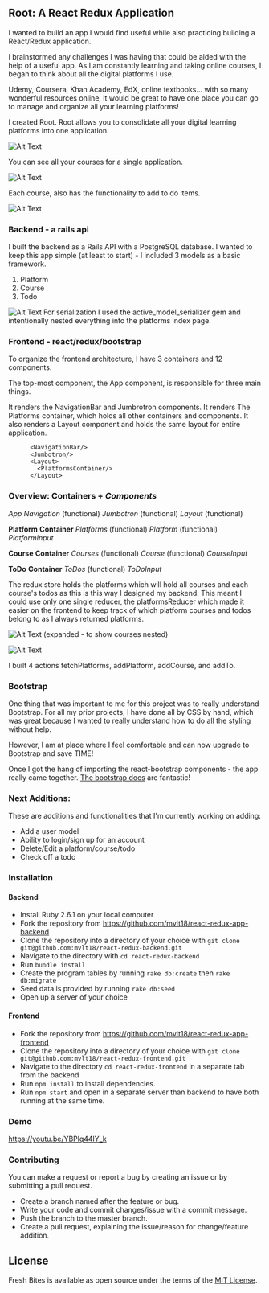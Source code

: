 ## Root: A React Redux Application

I wanted to build an app I would find useful while also practicing building a React/Redux application.

I brainstormed any challenges I was having that could be aided with the help of a useful app. As I am constantly learning and taking online courses, I began to think about all the digital platforms I use.

Udemy, Coursera, Khan Academy, EdX, online textbooks... with so many wonderful resources online, it would be great to have one place you can go to manage and organize all your learning platforms!

I created Root. Root allows you to consolidate all your digital learning platforms into one application.

![Alt Text](https://thepracticaldev.s3.amazonaws.com/i/vdb1up7e6c4h7rb7xkyn.png)

You can see all your courses for a single application.

![Alt Text](https://thepracticaldev.s3.amazonaws.com/i/ovwj8dopbw160disv4u2.png)

Each course, also has the functionality to add to do items.

![Alt Text](https://thepracticaldev.s3.amazonaws.com/i/c09mhf7p9g7behj37tjs.png)


### Backend - a rails api

I built the backend as a Rails API with a PostgreSQL database. I wanted to keep this app simple (at least to start) - I included 3 models as a basic framework.

1. Platform
2. Course
3. Todo

![Alt Text](https://thepracticaldev.s3.amazonaws.com/i/jtpiy86a6vfuguhklzpc.png)
For serialization I used the active_model_serializer gem and intentionally nested everything into the platforms index page.

### Frontend - react/redux/bootstrap

To organize the frontend architecture, I have 3 containers and 12 components.

The top-most component, the App component, is responsible for three main things.

It renders the NavigationBar and Jumbrotron components. It renders The Platforms container, which holds all other containers and components. It also renders a Layout component and holds the same layout for entire application.

          <NavigationBar/>
          <Jumbotron/>
          <Layout>
            <PlatformsContainer/>
          </Layout>

### Overview: **Containers** + _Components_

_App_
_Navigation_ (functional)
_Jumbotron_ (functional)
_Layout_ (functional)

**Platform** **Container**
_Platforms_ (functional)
_Platform_ (functional)
_PlatformInput_

**Course** **Container**
_Courses_ (functional)
_Course_ (functional)
_CourseInput_

**ToDo** **Container**
_ToDos_ (functional)
_ToDoInput_


The redux store holds the platforms which will hold all courses and each course's todos as this is this way I designed my backend. This meant I could use only one single reducer, the platformsReducer which made it easier on the frontend to keep track of which platform courses and todos belong to as I always returned platforms.

![Alt Text](https://thepracticaldev.s3.amazonaws.com/i/xv15pd2mmxf8abmxih7r.png)
(expanded - to show courses nested)

![Alt Text](https://thepracticaldev.s3.amazonaws.com/i/qrf9av9p687rqzfjvij0.png)

I built 4 actions fetchPlatforms, addPlatform, addCourse, and addTo.

### Bootstrap
One thing that was important to me for this project was to really understand Bootstrap. For all my prior projects, I have done all by CSS by hand, which was great because I wanted to really understand how to do all the styling without help.

However, I am at place where I feel comfortable and can now upgrade to Bootstrap and save TIME!

Once I got the hang of importing the react-bootstrap components - the app really came together. [The bootstrap docs](https://react-bootstrap.netlify.com/) are fantastic!

### Next Additions:

These are additions and functionalities that I'm currently working on adding:

* Add a user model
* Ability to login/sign up for an account
* Delete/Edit a platform/course/todo
* Check off a todo

### Installation
#### Backend

* Install Ruby 2.6.1 on your local computer
* Fork the repository from https://github.com/mvlt18/react-redux-app-backend
* Clone the repository into a directory of your choice with `git clone git@github.com:mvlt18/react-redux-backend.git`
* Navigate to the directory with `cd react-redux-backend`
* Run `bundle install`
* Create the program tables by running `rake db:create` then  `rake db:migrate`
* Seed data is provided by running `rake db:seed`
* Open up a server of your choice

#### Frontend
* Fork the repository from https://github.com/mvlt18/react-redux-app-frontend
* Clone the repository into a directory of your choice with `git clone git@github.com:mvlt18/react-redux-frontend.git`
* Navigate to the directory `cd react-redux-frontend` in a separate tab from the backend
* Run `npm install` to install dependencies.
* Run `npm start` and open in a separate server than backend to have both running at the same time.

### Demo

https://youtu.be/YBPlq44lY_k

### Contributing

You can make a request or report a bug by creating an issue or by submitting a pull request.
* Create a branch named after the feature or bug.
* Write your code and commit changes/issue with a commit message.
* Push the branch to the master branch.
* Create a pull request, explaining the issue/reason for change/feature addition.

## License

Fresh Bites is available as open source under the terms of the [MIT License](https://opensource.org/licenses/MIT).
